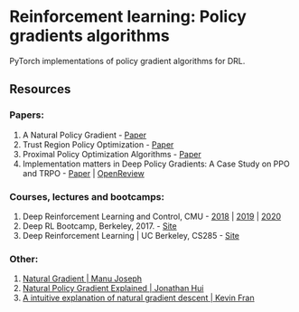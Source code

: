 # Reinforcement learning: Policy gradients algorithms

PyTorch implementations of policy gradient algorithms for DRL.

## Resources

### Papers:

1. A Natural Policy Gradient - [Paper](https://papers.nips.cc/paper/2073-a-natural-policy-gradient.pdf)
2. Trust Region Policy Optimization - [Paper](https://arxiv.org/pdf/1502.05477.pdf)
3. Proximal Policy Optimization Algorithms - [Paper](https://arxiv.org/pdf/1707.06347.pdf)
4. Implementation matters in Deep Policy Gradients: A Case Study on PPO and TRPO - [Paper](https://arxiv.org/pdf/2005.12729.pdf) | [OpenReview](https://openreview.net/forum?id=r1etN1rtPB)

### Courses, lectures and bootcamps:

1. Deep Reinforcement Learning and Control, CMU - [2018](http://www.andrew.cmu.edu/course/10-703/) | [2019](http://www.andrew.cmu.edu/course/10-403/) | [2020](https://cmudeeprl.github.io/703website/)
2. Deep RL Bootcamp, Berkeley, 2017. - [Site](https://sites.google.com/view/deep-rl-bootcamp/lectures)
3. Deep Reinforcement Learning | UC Berkeley, CS285 - [Site](http://rail.eecs.berkeley.edu/deeprlcourse/)

### Other:

1. [Natural Gradient | Manu Joseph](https://towardsdatascience.com/natural-gradient-ce454b3dcdfa)
2. [Natural Policy Gradient Explained | Jonathan Hui](https://medium.com/@jonathan_hui/rl-natural-policy-gradient-actor-critic-using-kronecker-factored-trust-region-acktr-58f3798a4a93)
3. [A intuitive explanation of natural gradient descent | Kevin Fran](http://kvfrans.com/a-intuitive-explanation-of-natural-gradient-descent/)